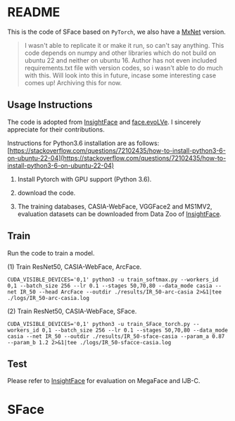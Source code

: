 # README
This is the code of SFace based on `PyTorch`, we also have a [MxNet](https://github.com/zhongyy/SFace/tree/main/SFace_mxnet) version. 

> I wasn't able to replicate it or make it run, so can't say anything. This code depends on numpy and other libraries which do not build on ubuntu 22 and neither on ubuntu 16. Author has not even included requirements.txt file with version codes, so i wasn't able to do much with this. Will look into this in future, incase some interesting case comes up! Archiving this for now.

## Usage Instructions

The code is adopted from [InsightFace](https://github.com/deepinsight/insightface) and [face.evoLVe](https://github.com/ZhaoJ9014/face.evoLVe.PyTorch). I sincerely appreciate for their contributions.

Instructions for Python3.6 installation are as follows: [https://stackoverflow.com/questions/72102435/how-to-install-python3-6-on-ubuntu-22-04](https://stackoverflow.com/questions/72102435/how-to-install-python3-6-on-ubuntu-22-04)

1. Install Pytorch with GPU support (Python 3.6).

2. download the code.

3. The training databases, CASIA-WebFace, VGGFace2 and MS1MV2, evaluation datasets can be downloaded from Data Zoo of [InsightFace](https://github.com/deepinsight/insightface).  

## Train
Run the code to train a model.

(1) Train ResNet50, CASIA-WebFace, ArcFace.
```
CUDA_VISIBLE_DEVICES='0,1' python3 -u train_softmax.py --workers_id 0,1 --batch_size 256 --lr 0.1 --stages 50,70,80 --data_mode casia --net IR_50 --head ArcFace --outdir ./results/IR_50-arc-casia 2>&1|tee ./logs/IR_50-arc-casia.log

```
(2) Train ResNet50, CASIA-WebFace, SFace.
```
CUDA_VISIBLE_DEVICES='0,1' python3 -u train_SFace_torch.py --workers_id 0,1 --batch_size 256 --lr 0.1 --stages 50,70,80 --data_mode casia --net IR_50 --outdir ./results/IR_50-sface-casia --param_a 0.87 --param_b 1.2 2>&1|tee ./logs/IR_50-sfacce-casia.log

```
## Test
Please refer to [InsightFace](https://github.com/deepinsight/insightface) for evaluation on MegaFace and IJB-C.

# SFace
